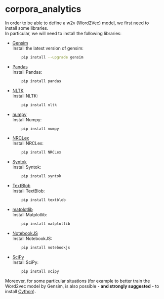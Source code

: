 # corpora_analytics

In order to be able to define a w2v (Word2Vec) model, we first need to install some libraries.</br>
In particular, we will need to install the following libraries:
- [Gensim](https://radimrehurek.com/gensim/index.html)</br> 
    Install the latest version of gensim:
    ```bash
        pip install --upgrade gensim
    ```
- [Pandas](https://pandas.pydata.org)</br> 
    Install Pandas:
    ```bash
        pip install pandas
    ```
- [NLTK](https://www.nltk.org)</br>
    Install NLTK:
    ```bash
        pip install nltk
    ```
- [numpy](https://numpy.org)</br> 
    Install Numpy:
    ```bash
        pip install numpy
    ```
- [NRCLex](https://github.com/metalcorebear/NRCLex)</br>
    Install NRCLex:
    ```bash
        pip install NRCLex
    ```
- [Syntok](https://github.com/fnl/syntok)</br>
    Install Syntok:
    ```bash
        pip install syntok
    ``` 
- [TextBlob](https://textblob.readthedocs.io/en/dev/)</br>
    Install TextBlob:
    ```bash
        pip install textblob
    ```
- [matplotlib](https://matplotlib.org/stable/index.html)</br>
    Install Matplotlib:
    ```bash
        pip install matplotlib
    ```
- [NotebookJS](https://github.com/jorgehpo/notebookJS)</br>
    Install NotebookJS:
    ```bash
        pip install notebookjs
    ```
- [SciPy](https://scipy.org)</br>
    Install SciPy:
    ```bash
        pip install scipy
    ```

Moreover, for some particular situations (for example to better train the Word2vec model by Gensim, is also possible - <b>and strongly suggested</b> - to install [Cython](https://cython.org)). 



